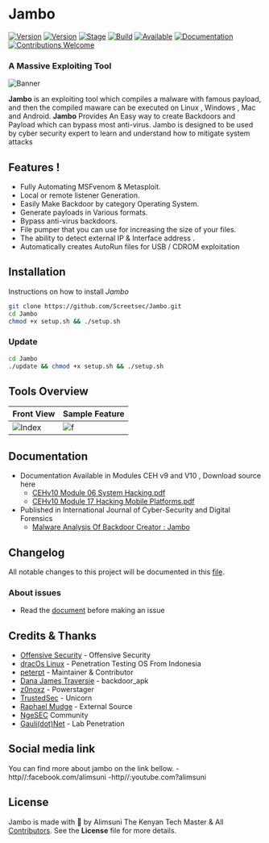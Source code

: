 
# Jambo 

[![Version](https://img.shields.io/badge/Jambo-1.9.7-brightgreen.svg?maxAge=259200)]()
[![Version](https://img.shields.io/badge/Codename-Whistle-red.svg?maxAge=259200)]()
[![Stage](https://img.shields.io/badge/Release-Stable-brightgreen.svg)]()
[![Build](https://img.shields.io/badge/Supported_OS-Linux-orange.svg)]()
[![Available](https://img.shields.io/badge/Available-BlackArch-red.svg?maxAge=259200)]()
[![Documentation](https://img.shields.io/badge/CEHv10-eccouncil-blue.svg?maxAge=259200)](https://github.com/ManhNho/CEHv10/tree/master/Slides)
[![Contributions Welcome](https://img.shields.io/badge/contributions-welcome-blue.svg?style=flat)]()


###  A Massive Exploiting Tool

![Banner](cd//icons/65820028-6ae17e00-e24e-11e9-894f-35836481cc2c.png)

**Jambo** is an exploiting tool which compiles a malware with famous payload, and then the compiled maware can be executed on Linux , Windows , Mac and Android. **Jambo** Provides An Easy way to create Backdoors and Payload which can bypass most anti-virus. Jambo is designed to be used by cyber security expert to learn and understand how to mitigate system attacks 
        
 ## Features !
 - Fully Automating MSFvenom & Metasploit.
- Local or remote listener Generation.
- Easily Make Backdoor by category Operating System.
- Generate payloads in Various formats.
- Bypass anti-virus backdoors.
- File pumper that you can use for increasing the size of your files.
- The ability to detect external IP & Interface address .
- Automatically creates AutoRun files for USB / CDROM exploitation


## Installation
Instructions on how to install *Jambo*
```bash
git clone https://github.com/Screetsec/Jambo.git
cd Jambo
chmod +x setup.sh && ./setup.sh
```
### Update 
```bash
cd Jambo
./update && chmod +x setup.sh && ./setup.sh
```

## Tools Overview
| Front View | Sample Feature	|
| ------------  | ------------ |
|![Index](https://cloud.githubusercontent.com/assets/17976841/25420100/9ee12cf6-2a80-11e7-8dfa-c2e3cfe71366.png)|![f](https://user-images.githubusercontent.com/17976841/65820886-91a4b200-e258-11e9-9a00-1e5905f6be16.jpg)

## Documentation
- Documentation Available in Modules CEH v9 and V10 , Download source here 
	- [CEHv10 Module 06 System Hacking.pdf](https://github.com/ManhNho/CEHv10/blob/master/Labs/CEHv10%20Module%2006%20System%20Hacking.pdf)
	- [CEHv10 Module 17 Hacking Mobile Platforms.pdf](https://github.com/ManhNho/CEHv10/blob/master/Labs/CEHv10%20Module%2017%20Hacking%20Mobile%20Platforms.pdf)
- Published in International Journal of Cyber-Security and Digital Forensics
	- [Malware Analysis Of Backdoor Creator : Jambo](https://www.researchgate.net/publication/323574673_MALWARE_ANALYSIS_OF_BACKDOOR_CREATOR_FATRAT)


## Changelog
All notable changes to this project will be documented in this [file](https://github.com/Screetsec/Jambo/blob/master/CHANGELOG.md).

### About issues
- Read the [document](https://github.com/Screetsec/Jambo/blob/master/issues.md) before making an issue

## Credits & Thanks
- [Offensive Security](https://www.offensive-security.com/) - Offensive Security
- [dracOs Linux](https://dracos-linux.org/) - Penetration Testing OS From Indonesia
- [peterpt](https://github.com/peterpt) - Maintainer & Contributor
- [Dana James Traversie](https://github.com/dana-at-cp/backdoor-apk) - backdoor_apk
- [z0noxz](https://github.com/z0noxz/powerstager) - Powerstager
- [TrustedSec](https://github.com/trustedsec/unicorn) - Unicorn
- [Raphael Mudge](https://github.com/rsmudge) - External Source
- [NgeSEC](https://ngesec.id/) Community
- [Gauli(dot)Net](https://gauli.net/) - Lab Penetration

## Social media link
You can find more about jambo on the link bellow.
-http//:facebook.com/alimsuni
-http//:youtube.com?alimsuni

## License
Jambo is made with 🖤 by Alimsuni The Kenyan Tech Master & All [Contributors](https://github.com/Screetsec/Jambo/graphs/contributors). See the **License** file for more details.


